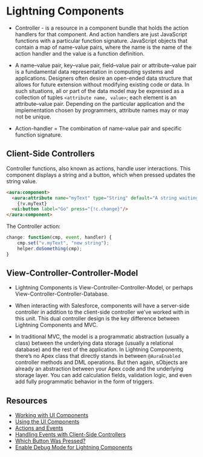 # Lightning Components
* Controller - is a resource in a component bundle that holds the action handlers for that component. And action handlers are just JavaScript functions with a particular function signature.  JavaScript objects that contain a map of name-value pairs, where the name is the name of the action handler and the value is a function definition.

* A name–value pair, key–value pair, field–value pair or attribute–value pair is a fundamental data representation in computing systems and applications. Designers often desire an open-ended data structure that allows for future extension without modifying existing code or data. In such situations, all or part of the data model may be expressed as a collection of tuples `<attribute name, value>`; each element is an attribute–value pair. Depending on the particular application and the implementation chosen by programmers, attribute names may or may not be unique.
* Action-handler = The combination of name-value pair and specific function signature.

## Client-Side Controllers
Controller functions, also known as actions, handle user interactions.  This component displays a string and a button, which when pressed updates the string value.

```html
<aura:component>
  <aura:attribute name="myText" type="String" default="A string waiting to change"/>
    {!v.myText}
  <ui:button label="Go" press="{!c.change}"/>
</aura:component>
```
The Controller action:
```javascript
change: function(cmp, event, handler) {
    cmp.set("v.myText", "new string");
    helper.doSomething(cmp);
}
```

## View-Controller-Controller-Model
* Lightning Components is View-Controller-Controller-Model, or perhaps View-Controller-Controller-Database.

* When interacting with Salesforce, components will have a server-side controller in addition to the client-side controller we’ve worked with in this unit. This dual controller design is the key difference between Lightning Components and MVC.

* In traditional MVC, the model is a programmatic abstraction (usually a class) between the underlying data storage (usually a relational database) and the rest of the application. In Lightning Components, there’s no Apex class that directly stands in between `@AuraEnabled` controller methods and DML operations. But then again, sObjects are already an abstraction between your Apex code and the underlying storage layer. You can add calculation fields, validation logic, and even add fully programmatic behavior in the form of triggers. 

## Resources
* [Working with UI Components](https://developer.salesforce.com/docs/atlas.en-us.212.0.lightning.meta/lightning/ui_overview.htm)
* [Using the UI Components](https://developer.salesforce.com/docs/atlas.en-us.212.0.lightning.meta/lightning/ui_input.htm)
* [Actions and Events](https://developer.salesforce.com/docs/atlas.en-us.212.0.lightning.meta/lightning/events_and_actions.htm)
* [Handling Events with Client-Side Controllers](https://developer.salesforce.com/docs/atlas.en-us.212.0.lightning.meta/lightning/js_client_side_controller.htm)
* [Which Button Was Pressed?](https://developer.salesforce.com/docs/atlas.en-us.212.0.lightning.meta/lightning/js_cb_which_button_pressed.htm) 
* [Enable Debug Mode for Lightning Components](https://developer.salesforce.com/docs/atlas.en-us.212.0.lightning.meta/lightning/aura_debug_mode.htm)
